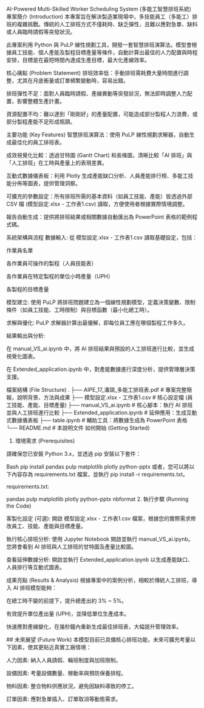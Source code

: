 AI-Powered Multi-Skilled Worker Scheduling System (多能工智慧排班系統)
專案簡介 (Introduction)
本專案旨在解決製造業現場中，多技能員工（多能工）排班的複雜挑戰。傳統的人工排班方式不僅耗時、缺乏彈性，且難以應對急單、缺料或人員臨時請假等突發狀況。

此專案利用 Python 與 PuLP 線性規劃工具，開發一套智慧排班演算法。模型會根據員工技能、個人產能及製程目標產量等條件，自動計算出最佳的人力配置與時程安排，目標是在最短時間內達成生產目標，最大化產線效率。

核心痛點 (Problem Statement)
排班效率低：手動排班需耗費大量時間進行調整，尤其在月底衝量或訂單頻繁變動時，容易出錯。

排班彈性不足：面對人員臨時請假、產線異動等突發狀況，無法即時調整人力配置，影響整體生產計畫。

資源配置不均：難以達到「剛剛好」的產量配置，可能造成部分製程人力浪費，或部分製程產能不足形成瓶頸。

主要功能 (Key Features)
智慧排班演算法：使用 PuLP 線性規劃求解器，自動生成最佳化的員工排班表。

成效視覺化比較：透過甘特圖 (Gantt Chart) 和長條圖，清晰比較「AI 排班」與「人工排班」在工時與產量上的表現差異。

互動式數據儀表板：利用 Plotly 生成產能缺口分析、人員產能排行榜、多能工技能分佈等圖表，提供管理洞察。

可擴充的參數設定：所有排班所需的基本資料（如員工技能、產能）皆透過外部 CSV 檔 (模型設定.xlsx - 工作表1.csv) 讀取，方便使用者根據實際情境調整。

報告自動生成：提供將排班結果或相關數據自動匯出為 PowerPoint 表格的範例程式碼。

系統架構與流程
數據輸入: 從 模型設定.xlsx - 工作表1.csv 讀取基礎設定，包括：

作業員名單

各作業員可操作的製程（人員技能表）

各作業員在特定製程的單位小時產量（UPH）

各製程的目標產量

模型建立: 使用 PuLP 將排班問題建立為一個線性規劃模型，定義決策變數、限制條件（如員工技能、工時限制）與目標函數（最小化總工時）。

求解與優化: PuLP 求解器計算出最優解，即每位員工應在哪個製程工作多久。

結果輸出與分析:

在 manual_VS_ai.ipynb 中，將 AI 排班結果與預設的人工排班進行比較，並生成視覺化圖表。

在 Extended_application.ipynb 中，對產能數據進行深度分析，提供管理層決策支援。

檔案結構 (File Structure)
.
├── AIPE_17_潘頡_多能工排班表.pdf     # 專案完整簡報，說明背景、方法與成果
├── 模型設定.xlsx - 工作表1.csv     # 核心設定檔 (員工技能、產能、目標產量)
├── manual_VS_ai.ipynb              # 核心腳本：執行 AI 排班並與人工排班進行比較
├── Extended_application.ipynb      # 延伸應用：生成互動式數據儀表板
├── table.ipynb                     # 輔助工具：將數據生成為 PowerPoint 表格
└── README.md                       # 本說明文件
如何開始 (Getting Started)
1. 環境需求 (Prerequisites)

請確保您已安裝 Python 3.x，並透過 pip 安裝以下套件：

Bash
pip install pandas pulp matplotlib plotly python-pptx
或者，您可以將以下內容存為 requirements.txt 檔案，並執行 pip install -r requirements.txt。

requirements.txt:

pandas
pulp
matplotlib
plotly
python-pptx
nbformat
2. 執行步驟 (Running the Code)

客製化設定 (可選):
開啟 模型設定.xlsx - 工作表1.csv 檔案，根據您的實際需求修改員工、技能、產能與目標產量。

執行核心排班分析:
使用 Jupyter Notebook 開啟並執行 manual_VS_ai.ipynb。您將會看到 AI 排班與人工排班的甘特圖及產量比較圖。

查看延伸數據分析:
開啟並執行 Extended_application.ipynb 以生成產能缺口、人員排行等互動式圖表。

成果亮點 (Results & Analysis)
根據專案中的案例分析，相較於傳統人工排班，導入 AI 排班模型能夠：

在總工時不變的前提下，提升總產出約 3% ~ 5%。

有效提升單位產出量 (UPH)，並降低單位生產成本。

快速應對產線變化，在幾秒鐘內重新生成最佳排班表，大幅提升管理效率。

  \#\# 未來展望 (Future Work)
本模型目前已具備核心排班功能，未來可擴充考量以下因素，使其更貼近真實工廠情境：

人力因素: 納入人員請假、輪班制度與加班限制。

設備因素: 考量設備數量、稼動率與預防保養排程。

物料因素: 整合物料供應狀況，避免因缺料導致的停工。

訂單因素: 應對急單插入、訂單取消等動態需求。

